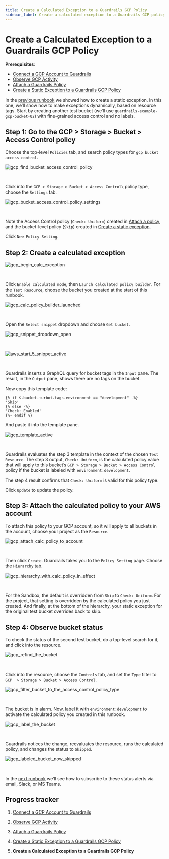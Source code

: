 ```yaml
---
title: Create a Calculated Exception to a Guardrails GCP Policy
sidebar_label: Create a calculated exception to a Guardrails GCP policy
---
```



# Create a Calculated Exception to a Guardrails GCP Policy

**Prerequisites**:   
  
- [Connect a GCP Account to Guardrails](/guardrails/docs/runbooks/getting-started-gcp/connect-an-account/)
- [Observe GCP Activity](/guardrails/docs/runbooks/getting-started-gcp/observe-gcp-activity/)
- [Attach a Guardrails Policy](/guardrails/docs/runbooks/getting-started-gcp/attach-a-policy/)
- [Create a Static Exception to a Guardrails GCP Policy](/guardrails/docs/runbooks/getting-started-gcp/create-static-exception/)


In the [previous runbook](guardrails/docs/runbooks/getting-started-gcp/create_static_exception) we showed how to create a static exception. In this one, we’ll show how to make exceptions dynamically, based on resource tags. Start by creating another test bucket (we’ll use `guardrails-example-gcp-bucket-02`) with fine-grained access control and no labels. 

## Step 1: Go to the GCP > Storage > Bucket > Access Control policy

Choose the top-level `Policies` tab, and search policy types for `gcp bucket access control`.  
<p><img alt="gcp_find_bucket_access_control_policy" src="/images/docs/guardrails/runbooks/getting-started-gcp/create-calculated-exception/gcp-find-bucket-access-control-policy.png"/></p><br/>

Click into the `GCP > Storage > Bucket > Access Control\` policy type, choose the `Settings` tab.
<p><img alt="gcp_bucket_access_control_policy_settings" src="/images/docs/guardrails/runbooks/getting-started-gcp/create-calculated-exception/gcp-bucket-access-control-policy-settings.png"/></p><br/>

Note the Access Control policy (`Check: Uniform`) created in [Attach a policy](/guardrails/docs/runbooks/getting-started-gcp/attach-a-policy), and the bucket-level policy (`Skip`) created in [Create a static exception](/guardrails/docs/runbooks/getting-started-gcp/create-static-exception).   
  
Click `New Policy Setting`.

## Step 2: Create a calculated exception
<p><img alt="gcp_begin_calc_exception" src="/images/docs/guardrails/runbooks/getting-started-gcp/create-calculated-exception/gcp-begin-calc-exception.png"/></p><br/>

Click `Enable calculated mode`, then `Launch calculated policy builder`. For the `Test Resource`, choose the bucket you created at the start of this runbook.
<p><img alt="gcp_calc_policy_builder_launched" src="/images/docs/guardrails/runbooks/getting-started-gcp/create-calculated-exception/gcp-calc-policy-builder-launched.png"/></p><br/>

Open the `Select snippet` dropdown and choose `Get bucket`.
<p><img alt="gcp_snippet_dropdown_open" src="/images/docs/guardrails/runbooks/getting-started-gcp/create-calculated-exception/gcp-snippet-dropdown-open.png"/></p><br/>
<p><img alt="aws_start_5_snippet_active" src="/images/docs/guardrails/runbooks/getting-started-gcp/create-calculated-exception/aws-start-5-snippet-active.png"/></p><br/>

Guardrails inserts a GraphQL query for bucket tags in the `Input` pane. The result, in the `Output` pane, shows there are no tags on the bucket.  
  
Now copy this template code:  
  
```nunjucks
{% if $.bucket.turbot.tags.environment == "development" -%}
'Skip'
{% else -%}
'Check: Enabled'
{%- endif %}
```

And paste it into the template pane.  
<p><img alt="gcp_template_active" src="/images/docs/guardrails/runbooks/getting-started-gcp/create-calculated-exception/gcp-template-active.png"/></p><br/>

  


Guardrails evaluates the step 3 template in the context of the chosen `Test Resource`. The step 3 output, `Check: Uniform`, is the calculated policy value that will apply to this bucket’s `GCP > Storage > Bucket > Access Control` policy if the bucket is labeled with `environment:development`.   
  
The step 4 result confirms that `Check: Uniform` is valid for this policy type.  
  
Click `Update` to update the policy.

## Step 3: Attach the calculated policy to your AWS account

To attach this policy to your GCP account, so it will apply to all buckets in the account, choose your project as the `Resource`.   
<p><img alt="gcp_attach_calc_policy_to_account" src="/images/docs/guardrails/runbooks/getting-started-gcp/create-calculated-exception/gcp-attach-calc-policy-to-account.png"/></p><br/>

Then click `Create`. Guardrails takes you to the `Policy Setting` page. Choose the `Hierarchy` tab.  
<p><img alt="gcp_hierarchy_with_calc_policy_in_effect" src="/images/docs/guardrails/runbooks/getting-started-gcp/create-calculated-exception/gcp-hierarchy-with-calc-policy-in-effect.png"/></p><br/>  
  


For the Sandbox, the default is overridden from `Skip` to `Check: Uniform`. For the project, that setting is overridden by the calculated policy you just created. And finally, at the bottom of the hierarchy, your static exception for the original test bucket overrides back to skip.   


## Step 4: Observe bucket status

To check the status of the second test bucket, do a top-level search for it, and click into the resource.
<p><img alt="gcp_refind_the_bucket" src="/images/docs/guardrails/runbooks/getting-started-gcp/create-calculated-exception/gcp-refind-the-bucket.png"/></p><br/>  
  


Click into the resource, choose the `Controls` tab, and set the `Type` filter to `GCP  > Storage > Bucket > Access Control`.  
<p><img alt="gcp_filter_bucket_to_the_access_control_policy_type" src="/images/docs/guardrails/runbooks/getting-started-gcp/create-calculated-exception/gcp-filter-bucket-to-the-access-control-policy-type.png"/></p><br/>

The bucket is in alarm. Now, label it with `environment:development` to activate the calculated policy you created in this runbook.  
<p><img alt="gcp_label_the_bucket" src="/images/docs/guardrails/runbooks/getting-started-gcp/create-calculated-exception/gcp-label-the-bucket.png"/></p><br/>  
  


Guardrails notices the change, reevaluates the resource, runs the calculated policy, and changes the status to `Skipped`.
<p><img alt="gcp_labeled_bucket_now_skipped" src="/images/docs/guardrails/runbooks/getting-started-gcp/create-calculated-exception/gcp-labeled-bucket-now-skipped.png"/></p><br/>

In the [next runbook](/guardrails/docs/runbooks/getting-started-gcp/send-alert-to-email) we’ll see how to subscribe to these status alerts via email, Slack, or MS Teams. 

  



## Progress tracker

1. [Connect a GCP Account to Guardrails](/guardrails/docs/runbooks/getting-started-gcp/connect-an-account/)

2. [Observe GCP Activity](/guardrails/docs/runbooks/getting-started-gcp/observe-gcp-activity/)

3. [Attach a Guardrails Policy](/guardrails/docs/runbooks/getting-started-gcp/attach-a-policy/)

4. [Create a Static Exception to a Guardrails GCP Policy](/guardrails/docs/runbooks/getting-started-gcp/create-static-exception/)

5. **Create a Calculated Exception to a Guardrails GCP Policy**
